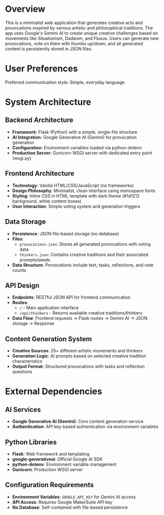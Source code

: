 # Overview

This is a minimalist web application that generates creative acts and provocations inspired by various artistic and philosophical traditions. The app uses Google's Gemini AI to create unique creative challenges based on movements like Situationism, Dadaism, and Fluxus. Users can generate new provocations, vote on them with thumbs up/down, and all generated content is persistently stored in JSON files.

# User Preferences

Preferred communication style: Simple, everyday language.

# System Architecture

## Backend Architecture
- **Framework**: Flask (Python) with a simple, single-file structure
- **AI Integration**: Google Generative AI (Gemini) for provocation generation
- **Configuration**: Environment variables loaded via python-dotenv
- **Production Server**: Gunicorn WSGI server with dedicated entry point (wsgi.py)

## Frontend Architecture
- **Technology**: Vanilla HTML/CSS/JavaScript (no frameworks)
- **Design Philosophy**: Minimalist, clean interface using monospace fonts
- **Styling**: Inline CSS in HTML template with dark theme (#1d1212 background, white content boxes)
- **User Interaction**: Simple voting system and generation triggers

## Data Storage
- **Persistence**: JSON file-based storage (no database)
- **Files**: 
  - `provocations.json`: Stores all generated provocations with voting data
  - `thinkers.json`: Contains creative traditions and their associated prompts/seeds
- **Data Structure**: Provocations include text, tasks, reflections, and vote counts

## API Design
- **Endpoints**: RESTful JSON API for frontend communication
- **Routes**:
  - `/` - Main application interface
  - `/api/thinkers` - Returns available creative traditions/thinkers
- **Data Flow**: Frontend requests → Flask routes → Gemini AI → JSON storage → Response

## Content Generation System
- **Creative Sources**: 25+ different artistic movements and thinkers
- **Generation Logic**: AI prompts based on selected creative tradition characteristics
- **Output Format**: Structured provocations with tasks and reflection questions

# External Dependencies

## AI Services
- **Google Generative AI (Gemini)**: Core content generation service
- **Authentication**: API key-based authentication via environment variables

## Python Libraries
- **Flask**: Web framework and templating
- **google-generativeai**: Official Google AI SDK
- **python-dotenv**: Environment variable management
- **Gunicorn**: Production WSGI server

## Configuration Requirements
- **Environment Variables**: `GOOGLE_API_KEY` for Gemini AI access
- **API Access**: Requires Google MakerSuite API key
- **No Database**: Self-contained with file-based persistence